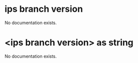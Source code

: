 # ips branch version

No documentation exists.

# &lt;ips branch version&gt; as string

No documentation exists.
